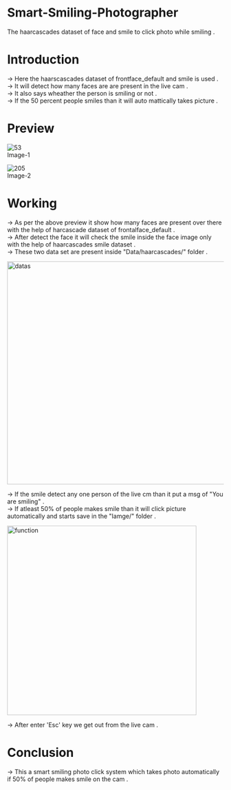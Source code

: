 # Smart-Smiling-Photographer




The haarcascades dataset of face and smile to click photo while smiling .



# Introduction    

-> Here the haarscascades dataset of frontface_default and smile is used .              
-> It will detect how many faces are are present in the live cam .              
-> It also says wheather the person is smiling or not .             
-> If the 50 percent people smiles than it will auto mattically takes picture .            



# Preview

![53](https://user-images.githubusercontent.com/113751624/230146958-0ec94c77-ba4c-44bb-989b-28b1d226c58c.jpg)                 
                                   Image-1              
                                
                              

![205](https://user-images.githubusercontent.com/113751624/230315254-0068c320-e6b0-46e2-bbea-5e8308799d9a.jpg)              
                                 Image-2              
                             

# Working

-> As per the above preview it show how many faces are present over there with the help of harcascade dataset of frontalface_default .         
-> After detect the face it will check the smile inside the face image only with the help of haarcascades smile dataset .     
-> These two data set are present inside "Data/haarcascades/" folder .          

<img width="518" alt="datas" src="https://user-images.githubusercontent.com/113751624/230326776-c3c09cb3-226a-49d6-a600-32f269760cf1.png">                

-> If the smile detect any one person of the live cm than it put a msg of "You are smiling" .      
-> If atleast 50% of people makes smile than it will click picture automatically and starts save in the "Iamge/" folder .     

<img width="440" alt="function" src="https://user-images.githubusercontent.com/113751624/230326881-a2681ee0-cf76-4093-b380-59c21f10e646.png">          

-> After enter 'Esc' key we get out from the live cam .    


# Conclusion
-> This a smart smiling photo click system which takes photo automatically if 50% of people makes smile on the cam .


